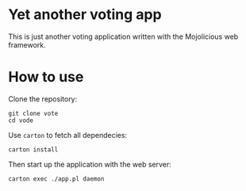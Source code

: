 # Yet another voting app

This is just another voting application written with the Mojolicious web framework.

# How to use

Clone the repository:

```
git clone vote
cd vode
```

Use `carton` to fetch all dependecies:

```
carton install
```

Then start up the application with the web server:

```
carton exec ./app.pl daemon
```

